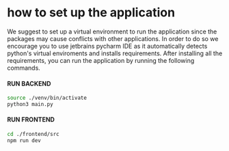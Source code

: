 # how to set up the application
We suggest to set up a virtual environment to run the application since the packages may cause conflicts with other applications. In order to do so we encourage you to use jetbrains pycharm IDE as it automatically detects python's virtual enviroments and installs requirements.
After installing all the requirements, you can run the application by running the following commands.

#### RUN BACKEND
```bash
source ./venv/bin/activate
python3 main.py
```

#### RUN FRONTEND
```bash
cd ./frontend/src
npm run dev
```
